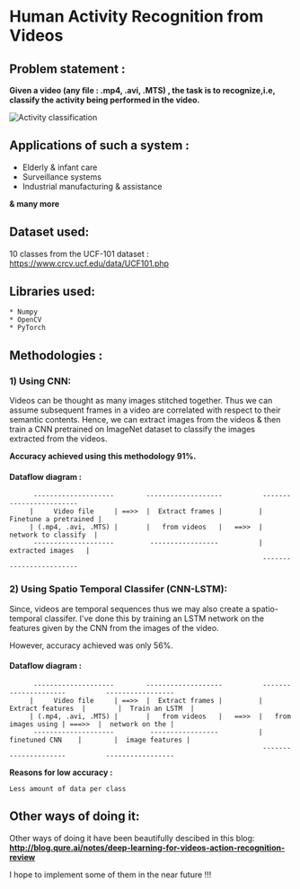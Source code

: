 # Human Activity Recognition from Videos

## Problem statement :

**Given a video (any file : .mp4, .avi, .MTS) , the task is to recognize,i.e, classify the activity being performed in the video.**

![Activity classification](https://cse.buffalo.edu/~jcorso/r/actionbank/files/action_bank_montage.png)

## Applications of such a system :

* Elderly & infant care
* Surveillance systems
* Industrial manufacturing & assistance

**& many more**

## Dataset used:

10 classes from the UCF-101 dataset : https://www.crcv.ucf.edu/data/UCF101.php

## Libraries used:

```
* Numpy
* OpenCV 
* PyTorch 
```
## Methodologies :

### 1) Using CNN:

Videos can be thought as many images stitched together. Thus we can assume subsequent frames in a video are correlated with respect to their semantic contents. Hence, we can extract images from the videos & then train a CNN pretrained on ImageNet dataset to classify the images extracted from the videos.

**Accuracy achieved using this methodology 91%.**

#### Dataflow diagram :

```
      --------------------        -------------------          ------------------------ 
     |     Video file     | ==>>  |  Extract frames |         |  Finetune a pretrained |
     | (.mp4, .avi, .MTS) |       |   from videos   |   ==>>  |   network to classify  |
      --------------------         -----------------          |     extracted images   |
                                                               ------------------------   
```

### 2) Using Spatio Temporal Classifer (CNN-LSTM):

Since, videos are temporal sequences thus we may also create a spatio-temporal classifer. I've done this by training an LSTM network on the features given by the CNN from the images of the video.

However, accuracy achieved was only 56%. 

#### Dataflow diagram :

```
      --------------------        -------------------          ---------------------          -----------------
     |     Video file     | ==>>  |  Extract frames |         |   Extract features  |        |  Train an LSTM  |
     | (.mp4, .avi, .MTS) |       |   from videos   |   ==>>  |   from images using | ===>>  |  network on the |  
      --------------------         -----------------          |    finetuned CNN    |        |  image features |
                                                               ---------------------          -----------------
```

**Reasons for low accuracy :**

```
Less amount of data per class
```

## Other ways of doing it:

Other ways of doing it have been beautifully descibed in this blog: **http://blog.qure.ai/notes/deep-learning-for-videos-action-recognition-review**

I hope to implement some of them in the near future !!!
